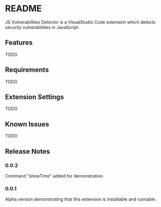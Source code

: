 # README

JS Vulnerabilities Detector is a VisualStudio Code extension which detects security vulnerabilities in JavaScript.

## Features

TODO

## Requirements

TODO

## Extension Settings

TODO

## Known Issues

TODO

## Release Notes

### 0.0.2

Command "showTime" added for demonstration

### 0.0.1

Alpha version demonstrating that this extension is installable and runnable.
